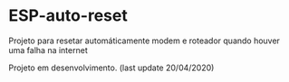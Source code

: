 # ESP-auto-reset

Projeto para resetar automáticamente modem e roteador quando houver uma falha na internet

Projeto em desenvolvimento. (last update 20/04/2020)